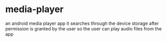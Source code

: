 # media-player
an android  media player app 
it searches through the device storage after permission is granted by the user
so the user can play audio files from the app
